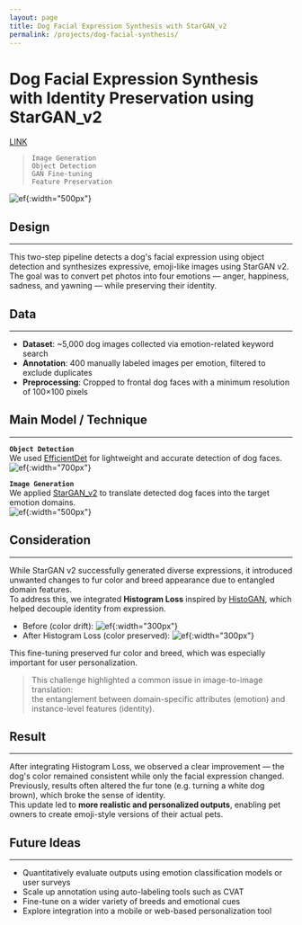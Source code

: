 ```yaml
---
layout: page
title: Dog Facial Expression Synthesis with StarGAN_v2
permalink: /projects/dog-facial-synthesis/
---
```


# Dog Facial Expression Synthesis with Identity Preservation using StarGAN_v2
[LINK](https://github.com/katieminjoo/stargan-v2)

>`Image Generation`  
>`Object Detection`  
>`GAN Fine-tuning`  
>`Feature Preservation`

![ef](/assets/img/project/starganv2/Stargan_v02.png){:width="500px"}

## Design
***
This two-step pipeline detects a dog's facial expression using object detection and synthesizes expressive, emoji-like images using StarGAN v2.  
The goal was to convert pet photos into four emotions — anger, happiness, sadness, and yawning — while preserving their identity.

## Data
***
- **Dataset**: ~5,000 dog images collected via emotion-related keyword search  
- **Annotation**: 400 manually labeled images per emotion, filtered to exclude duplicates  
- **Preprocessing**: Cropped to frontal dog faces with a minimum resolution of 100×100 pixels

## Main Model / Technique
***
**`Object Detection`**  
We used [EfficientDet](https://arxiv.org/abs/1911.09070) for lightweight and accurate detection of dog faces.  
![ef](/assets/img/project/starganv2/Efficientdet_architecture.png){:width="700px"}

**`Image Generation`**  
We applied [StarGAN_v2](https://openaccess.thecvf.com/content_CVPR_2020/papers/Choi_StarGAN_v2_Diverse_Image_Synthesis_for_Multiple_Domains_CVPR_2020_paper.pdf) to translate detected dog faces into the target emotion domains.  
![ef](/assets/img/project/starganv2/stargan.png){:width="500px"}

## Consideration
***
While StarGAN v2 successfully generated diverse expressions, it introduced unwanted changes to fur color and breed appearance due to entangled domain features.  
To address this, we integrated **Histogram Loss** inspired by [HistoGAN](https://arxiv.org/abs/2011.11731), which helped decouple identity from expression.

- Before (color drift):
  ![ef](/assets/img/project/starganv2/Stargan_problem.png){:width="300px"}
- After Histogram Loss (color preserved):
  ![ef](/assets/img/project/starganv2/Problem_solved.png){:width="300px"}

This fine-tuning preserved fur color and breed, which was especially important for user personalization.

> This challenge highlighted a common issue in image-to-image translation:  
> the entanglement between domain-specific attributes (emotion) and instance-level features (identity).

## Result
***
After integrating Histogram Loss, we observed a clear improvement — the dog's color remained consistent while only the facial expression changed.  
Previously, results often altered the fur tone (e.g. turning a white dog brown), which broke the sense of identity.  
This update led to **more realistic and personalized outputs**, enabling pet owners to create emoji-style versions of their actual pets.

## Future Ideas
***
- Quantitatively evaluate outputs using emotion classification models or user surveys  
- Scale up annotation using auto-labeling tools such as CVAT  
- Fine-tune on a wider variety of breeds and emotional cues  
- Explore integration into a mobile or web-based personalization tool

